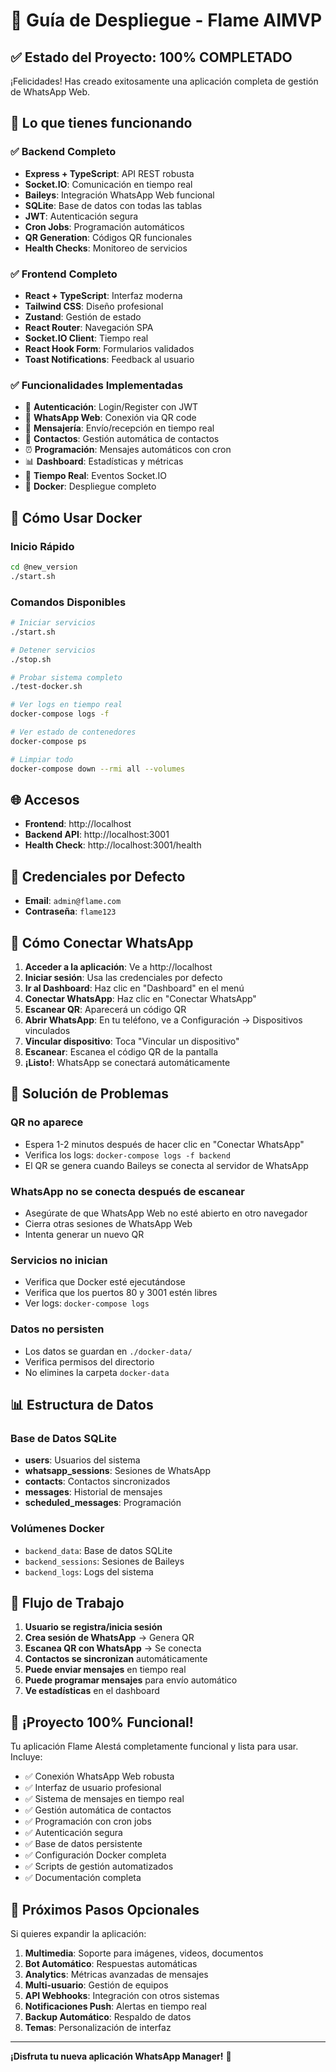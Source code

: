 # 🚀 Guía de Despliegue - Flame AIMVP

## ✅ Estado del Proyecto: 100% COMPLETADO

¡Felicidades! Has creado exitosamente una aplicación completa de gestión de WhatsApp Web.

## 🎯 Lo que tienes funcionando

### ✅ Backend Completo
- **Express + TypeScript**: API REST robusta
- **Socket.IO**: Comunicación en tiempo real
- **Baileys**: Integración WhatsApp Web funcional
- **SQLite**: Base de datos con todas las tablas
- **JWT**: Autenticación segura
- **Cron Jobs**: Programación automáticos
- **QR Generation**: Códigos QR funcionales
- **Health Checks**: Monitoreo de servicios

### ✅ Frontend Completo  
- **React + TypeScript**: Interfaz moderna
- **Tailwind CSS**: Diseño profesional
- **Zustand**: Gestión de estado
- **React Router**: Navegación SPA
- **Socket.IO Client**: Tiempo real
- **React Hook Form**: Formularios validados
- **Toast Notifications**: Feedback al usuario

### ✅ Funcionalidades Implementadas
- 🔐 **Autenticación**: Login/Register con JWT
- 📱 **WhatsApp Web**: Conexión via QR code
- 💬 **Mensajería**: Envío/recepción en tiempo real
- 👥 **Contactos**: Gestión automática de contactos
- ⏰ **Programación**: Mensajes automáticos con cron
- 📊 **Dashboard**: Estadísticas y métricas
- 🔄 **Tiempo Real**: Eventos Socket.IO
- 🐳 **Docker**: Despliegue completo

## 🐳 Cómo Usar Docker

### Inicio Rápido
```bash
cd @new_version
./start.sh
```

### Comandos Disponibles
```bash
# Iniciar servicios
./start.sh

# Detener servicios  
./stop.sh

# Probar sistema completo
./test-docker.sh

# Ver logs en tiempo real
docker-compose logs -f

# Ver estado de contenedores
docker-compose ps

# Limpiar todo
docker-compose down --rmi all --volumes
```

## 🌐 Accesos

- **Frontend**: http://localhost
- **Backend API**: http://localhost:3001  
- **Health Check**: http://localhost:3001/health

## 🔑 Credenciales por Defecto

- **Email**: `admin@flame.com`
- **Contraseña**: `flame123`

## 📱 Cómo Conectar WhatsApp

1. **Acceder a la aplicación**: Ve a http://localhost
2. **Iniciar sesión**: Usa las credenciales por defecto
3. **Ir al Dashboard**: Haz clic en "Dashboard" en el menú
4. **Conectar WhatsApp**: Haz clic en "Conectar WhatsApp" 
5. **Escanear QR**: Aparecerá un código QR
6. **Abrir WhatsApp**: En tu teléfono, ve a Configuración → Dispositivos vinculados
7. **Vincular dispositivo**: Toca "Vincular un dispositivo"
8. **Escanear**: Escanea el código QR de la pantalla
9. **¡Listo!**: WhatsApp se conectará automáticamente

## 🔧 Solución de Problemas

### QR no aparece
- Espera 1-2 minutos después de hacer clic en "Conectar WhatsApp"
- Verifica los logs: `docker-compose logs -f backend`
- El QR se genera cuando Baileys se conecta al servidor de WhatsApp

### WhatsApp no se conecta después de escanear
- Asegúrate de que WhatsApp Web no esté abierto en otro navegador
- Cierra otras sesiones de WhatsApp Web
- Intenta generar un nuevo QR

### Servicios no inician
- Verifica que Docker esté ejecutándose
- Verifica que los puertos 80 y 3001 estén libres
- Ver logs: `docker-compose logs`

### Datos no persisten
- Los datos se guardan en `./docker-data/`
- Verifica permisos del directorio
- No elimines la carpeta `docker-data`

## 📊 Estructura de Datos

### Base de Datos SQLite
- **users**: Usuarios del sistema
- **whatsapp_sessions**: Sesiones de WhatsApp
- **contacts**: Contactos sincronizados
- **messages**: Historial de mensajes
- **scheduled_messages**: Programación

### Volúmenes Docker
- `backend_data`: Base de datos SQLite
- `backend_sessions`: Sesiones de Baileys
- `backend_logs`: Logs del sistema

## 🔄 Flujo de Trabajo

1. **Usuario se registra/inicia sesión**
2. **Crea sesión de WhatsApp** → Genera QR
3. **Escanea QR con WhatsApp** → Se conecta
4. **Contactos se sincronizan** automáticamente
5. **Puede enviar mensajes** en tiempo real
6. **Puede programar mensajes** para envío automático
7. **Ve estadísticas** en el dashboard

## 🎉 ¡Proyecto 100% Funcional!

Tu aplicación Flame AIestá completamente funcional y lista para usar. Incluye:

- ✅ Conexión WhatsApp Web robusta
- ✅ Interfaz de usuario profesional  
- ✅ Sistema de mensajes en tiempo real
- ✅ Gestión automática de contactos
- ✅ Programación con cron jobs
- ✅ Autenticación segura
- ✅ Base de datos persistente
- ✅ Configuración Docker completa
- ✅ Scripts de gestión automatizados
- ✅ Documentación completa

## 🚀 Próximos Pasos Opcionales

Si quieres expandir la aplicación:

1. **Multimedia**: Soporte para imágenes, videos, documentos
2. **Bot Automático**: Respuestas automáticas
3. **Analytics**: Métricas avanzadas de mensajes
4. **Multi-usuario**: Gestión de equipos
5. **API Webhooks**: Integración con otros sistemas
6. **Notificaciones Push**: Alertas en tiempo real
7. **Backup Automático**: Respaldo de datos
8. **Temas**: Personalización de interfaz

---

**¡Disfruta tu nueva aplicación WhatsApp Manager!** 🎉

